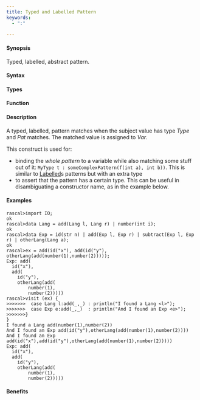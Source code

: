 ```yaml
---
title: Typed and Labelled Pattern
keywords:
  - ":"

---
```


#### Synopsis

Typed, labelled, abstract pattern.

#### Syntax

#### Types

#### Function

#### Description

A typed, labelled, pattern matches when the subject value has type _Type_ and _Pat_ matches. 
The matched value is assigned to _Var_.

This construct is used for:

*  binding the _whole pattern_ to a variable while also matching some stuff out of it: `MyType t : someComplexPattern(f(int a), int b))`. 
   This is similar to [Labelled](/docs//Rascal/Patterns/Labelled)s patterns but with an extra type
*  to assert that the pattern has a certain type. This can be useful in disambiguating a constructor name, as in the example below.

#### Examples


```rascal-shell
rascal>import IO;
ok
rascal>data Lang = add(Lang l, Lang r) | number(int i);
ok
rascal>data Exp = id(str n) | add(Exp l, Exp r) | subtract(Exp l, Exp r) | otherLang(Lang a);
ok
rascal>ex = add(id("x"), add(id("y"), otherLang(add(number(1),number(2)))));
Exp: add(
  id("x"),
  add(
    id("y"),
    otherLang(add(
        number(1),
        number(2)))))
rascal>visit (ex) {
>>>>>>>  case Lang l:add(_,_) : println("I found a Lang <l>");
>>>>>>>  case Exp e:add(_,_)  : println("And I found an Exp <e>");
>>>>>>>}
}
I found a Lang add(number(1),number(2))
And I found an Exp add(id("y"),otherLang(add(number(1),number(2))))
And I found an Exp add(id("x"),add(id("y"),otherLang(add(number(1),number(2)))))
Exp: add(
  id("x"),
  add(
    id("y"),
    otherLang(add(
        number(1),
        number(2)))))
```

#### Benefits


